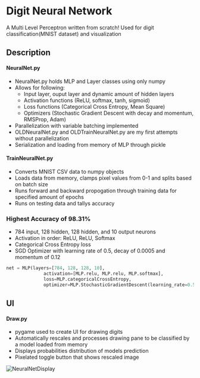 # Digit Neural Network
A Multi Level Perceptron written from scratch! Used for digit classification(MNIST dataset) and visualization

## Description

#### NeuralNet.py
* NeuralNet.py holds MLP and Layer classes using only numpy
* Allows for following:
  * Input layer, ouput layer and dynamic amount of hidden layers
  * Activation functions (ReLU, softmax, tanh, sigmoid)
  * Loss functions (Categorical Cross Entropy, Mean Square)
  * Optimizers (Stochastic Gradient Descent with decay and momentum, RMSProp, Adam)
* Parallelization with variable batching implemented
* OLDNeuralNet.py and OLDTrainNeuralNet.py are my first attempts without parallelization
* Serialization and loading from memory of MLP through pickle

#### TrainNeuralNet.py
* Converts MNIST CSV data to numpy objects
* Loads data from memory, clamps pixel values from 0-1 and splits based on batch size
* Runs forward and backward propogation through training data for specified amount of epochs
* Runs on testing data and tallys accuracy

### Highest Accuracy of 98.31%
* 784 input, 128 hidden, 128 hidden, and 10 output neurons
* Activation in order: ReLU, ReLU, Softmax
* Categorical Cross Entropy loss
* SGD Optimizer with learning rate of 0.5, decay of 0.0005 and momentum of 0.12

```python
net = MLP(layers=[784, 128, 128, 10], 
              activation=[MLP.relu, MLP.relu, MLP.softmax], 
              loss=MLP.categoricalCrossEntropy,
              optimizer=MLP.StochasticGradientDescent(learning_rate=0.5, decay=0.0005, momentum=0.12))
```
  
## UI

#### Draw.py
* pygame used to create UI for drawing digits
* Automatically rescales and processes drawing pane to be classified by a model loaded from memory
* Displays probabilities distribution of models prediction
* Pixelated toggle button that shows rescaled image
  
![NeuralNetDisplay](https://github.com/user-attachments/assets/d39a3307-bfe1-4c49-8d75-0f33981373e2)
